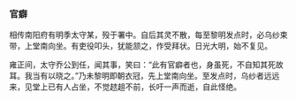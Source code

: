 <script type="text/javascript">
    var head = document.getElementsByTagName('head')[0];
    cssURL = '/public/article_1.css';
    linkTag = document.createElement('link');
    linkTag.href = cssURL;
    linkTag.setAttribute('type','text/css');
    linkTag.setAttribute('rel','stylesheet');
    head.appendChild(linkTag);
</script>
### 官癖

相传南阳府有明季太守某，殁于署中。自后其灵不散，每至黎明发点时，必乌纱束带，上堂南向坐。有吏役叩头，犹能颔之，作受拜状。日光大明，始不复见。

雍正间，太守乔公到任，闻其事，笑曰：“此有官癖者也，身虽死，不自知其死故耳。我当有以晓之。”乃未黎明即朝衣冠，先上堂南向坐。至发点时，乌纱者远远来，见堂上已有人占坐，不觉趑趄不前，长吁一声而逝，自此怪绝。

